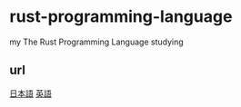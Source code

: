 # rust-programming-language
my The Rust Programming Language studying

## url
[日本語](https://doc.rust-jp.rs/book/second-edition/foreword.html)
[英語](https://doc.rust-lang.org/book/second-edition/foreword.html)

